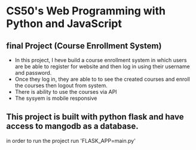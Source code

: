 # CS50's Web Programming with Python and JavaScript

## final Project (Course Enrollment System)

- In this project, I heve build a course enrollment system in which users are be able to register for website and then log in using their username and password.
- Once they log in, they are able to to see the created courses and enroll the courses then logout from system.
- There is ability to use the courses via API
- The sysyem is mobile responsive

## This project is built with python flask and have access to mangodb as a database.

in order to run the project run 'FLASK_APP=main.py'
